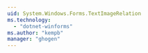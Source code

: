 ```yaml
---
uid: System.Windows.Forms.TextImageRelation
ms.technology: 
  - "dotnet-winforms"
ms.author: "kempb"
manager: "ghogen"
---
```

